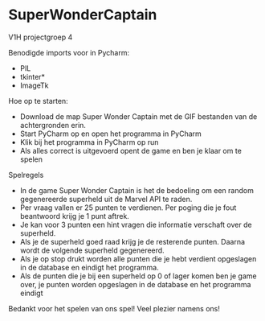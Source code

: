 # SuperWonderCaptain
V1H projectgroep 4

Benodigde imports voor in Pycharm:
- PIL
- tkinter*
- ImageTk

Hoe op te starten:
- Download de map Super Wonder Captain met de GIF bestanden van de achtergronden erin.
- Start PyCharm op en open het programma in PyCharm
- Klik bij het programma in PyCharm op run
- Als alles correct is uitgevoerd opent de game en ben je klaar om te spelen

Spelregels
- In de game Super Wonder Captain is het de bedoeling om een random gegenereerde superheld uit de Marvel API te raden.
- Per vraag vallen er 25 punten te verdienen. Per poging die je fout beantwoord krijg je 1 punt aftrek.
- Je kan voor 3 punten een hint vragen die informatie verschaft over de superheld.
- Als je de superheld goed raad krijg je de resterende punten. Daarna wordt de volgende superheld gegenereerd.
- Als je op stop drukt worden alle punten die je hebt verdient opgeslagen in de database en eindigt het programma.
- Als de punten die je bij een superheld op 0 of lager komen ben je game over, je punten worden opgeslagen in de database en het programma eindigt

Bedankt voor het spelen van ons spel!
Veel plezier namens ons!
